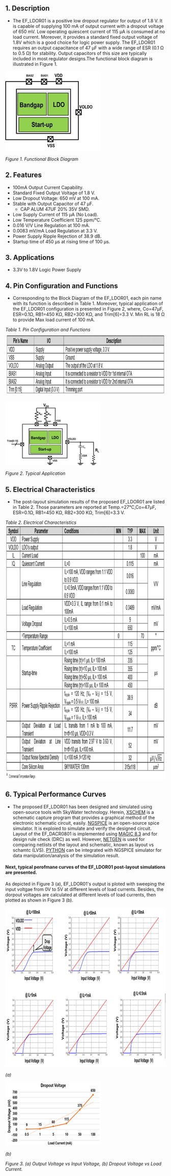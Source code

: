 ## 1. Description
*  The EF_LDOR01 is a positive low dropout regulator for output of 1.8 V. It is capable of supplying 100 mA of output current with a dropout voltage of 650 mV. Low operating quiescent current of 115 µA is consumed at no load current. Moreover, it provides a standard fixed output voltage of 1.8V which is a good choice for logic power supply. The EF_LDOR01 requires an output capacitance of 47 μF with a wide range of ESR (0.1 Ω to 0.5 Ω) for stability. Output capacitors of this size are typically included in most regulator designs.The functional block diagram is illustrated in Figure 1.

<img src="https://github.com/Ahmedredamohamed2022/EF_LDOR01/blob/main/docs/_static/figure1.functionalblockdiagram.png" width="300" height="250">

*Figure 1. Functional Block Diagram*

## 2. Features
* 100mA Output Current Capability.
* Standard Fixed Output Voltage of 1.8 V.
* Low Dropout Voltage: 650 mV at 100 mA.
* Stable with Output Capacitor of 47 µF.
  - CAP ALUM 47UF 20% 35V SMD.
* Low Supply Current of 115 µA (No Load).
* Low Temperature Coefficient 125 ppm/°C.
* 0.016 V/V Line Regulation at 100 mA.
*	0.0083 mV/mA Load Regulation at 3.3 V.
*	Power Supply Ripple Rejection of 38.9 dB.
*	Startup time of 450 µs at rising time of 100 µs.

## 3. Applications
*	3.3V to 1.8V Logic Power Supply 

## 4. Pin Configuration and Functions

* Corresponding to the Block Diagram of the EF_LDOR01, each pin name with its function is described in Table 1. Moreover, typical application of the EF_LDOR01 configuration is presented in Figure 2, where, Co=47µF, ESR=0.1Ω, RB1=450 KΩ, RB2=300 KΩ, and Trim[6]=3.3 V. Min RL is  18 Ω to provide Max load current of 100 mA.

*Table 1. Pin Configuration and Functions*
<img src="https://github.com/Ahmedredamohamed2022/EF_LDOR01/blob/main/docs/_static/table1.png" width="1000" height="200">

<img src="https://github.com/Ahmedredamohamed2022/EF_LDOR01/blob/main/docs/_static/figure2.typical_application.png"  width="300" height="200">

*Figure 2. Typical Application*

## 5. Electrical Characteristics

* The post-layout simulation results of the proposed EF_LDOR01 are listed in Table 2. Those parameters are reported at Temp.=27°C,Co=47µF, ESR=0.1Ω, RB1=450 KΩ, RB2=300 KΩ, Trim[6]=3.3 V. 

*Table 2. Electrical Characteristics*
<img src="https://github.com/Ahmedredamohamed2022/EF_LDOR01/blob/main/docs/_static/table2.png" width="1000" height="800">

## 6. Typical Performance Curves

* The proposed EF_LDOR01 has been designed and simulated using open-source tools with SkyWater technology. Herein, [XSCHEM](https://xschem.sourceforge.io/stefan/index.html) is a schematic capture program that provides a graphical method of the electronic schematic circuit, easily. [NGSPICE](http://ngspice.sourceforge.net/download.html) is an open-source spice simulator. It is exploied to simulate and verify the designed circuit. Layout of the EF_DACR0801 is implemented using [MAGIC 8.3](http://opencircuitdesign.com/magic/) and for design rule check (DRC) as well. However, [NETGEN](http://opencircuitdesign.com/netgen/) is used for comparing netlists of the layout and schematic, known as layout vs schamtc (LVS). [PYTHON](https://www.python.org/) can be integrated with NGSPICE simulator for data manipulation/analysis of the simulation result.

#### Next, typical perofmane curves of the EF_LDOR01 post-layout simulations are presented. 
As depicted in Figure 3 (a), EF_LDOR01's output is ploted with sweeping the input voltgae from 0V to 5V at different levels of load currents. Besides, the dorpout voltages are calculated at different levels of load currents, then plotted as shown in Figure 3 (b).

<img src="https://github.com/Ahmedredamohamed2022/EF_LDOR01/blob/main/docs/_static/figure3.(a)%20Output%20Voltage%20vs%20Input%20Voltage.png" width="800" height="500">

*(a)*

<img src="https://github.com/Ahmedredamohamed2022/EF_LDOR01/blob/main/docs/_static/figure3.%20(b)dropout_voltage_%20vs_load%20current..png" width="300" height="200">

*(b)*

*Figure 3. (a) Output Voltage vs Input Voltage, (b) Dropout Voltage vs Load Current.*


